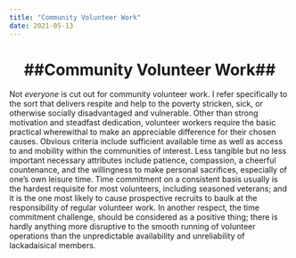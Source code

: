 ```yaml
---
title: "Community Volunteer Work"
date: 2021-05-13
---
```


<center> <h1>##Community Volunteer Work##</h1></center>

Not _everyone_ is cut out for community volunteer work. I refer specifically to the sort that delivers respite and help to the poverty stricken, sick, or otherwise socially disadvantaged and vulnerable. 
Other than strong motivation and steadfast dedication, volunteer workers require the basic practical wherewithal to make an appreciable difference for their chosen causes. Obvious criteria include sufficient available time as well as access to and mobility within the communities of interest. Less tangible but no less important necessary attributes include patience, compassion, a cheerful countenance, and the willingness to make personal sacrifices, especially of one’s own leisure time.
Time commitment on a consistent basis usually is the hardest requisite for most volunteers, including seasoned veterans; and it is the one most likely to cause prospective recruits to baulk at the responsibility of regular volunteer work. In another respect, the time commitment challenge, should be considered as a positive thing; there is hardly anything more disruptive to the smooth running of volunteer operations than the unpredictable availability and unreliability of lackadaisical members.
